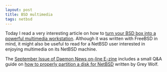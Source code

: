 ```yaml
---
layout: post
title: BSD multimedia
tags: netbsd
---
```


Today I read a very interesting article on how to [turn your BSD box into a powerful multimedia
workstation](http://www.onlamp.com/pub/a/bsd/2002/09/05/FreeBSD_Basics.html). Although it was
written with FreeBSD in mind, it might also be useful to read for a NetBSD user interested in
enjoying multimedia on its NetBSD machine.

The [September Issue of Daemon News on-line E-zine](http://ezine.daemonnews.org/200209/) includes
a small Q&A guide on [how to properly partition a disk for
NetBSD](http://ezine.daemonnews.org/200209/diskpartnbsd.html) written by Grey Wolf.

